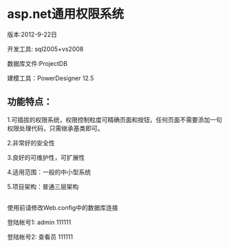 # asp.net通用权限系统 #

版本:2012-9-22日

开发工具: sql2005+vs2008

数据库文件:ProjectDB

建模工具：PowerDesigner 12.5


## 功能特点：  

1.可插拔的权限系统，权限控制粒度可精确页面和按钮，任何页面不需要添加一句权限处理代码，只需继承基类即可。

2.非常好的安全性

3.良好的可维护性，可扩展性

4.适用范围：一般的中小型系统

5.项目架构：普通三层架构

##  ##
使用前请修改Web.config中的数据库连接

登陆帐号1:  admin   111111

登陆帐号2:  查看员  111111